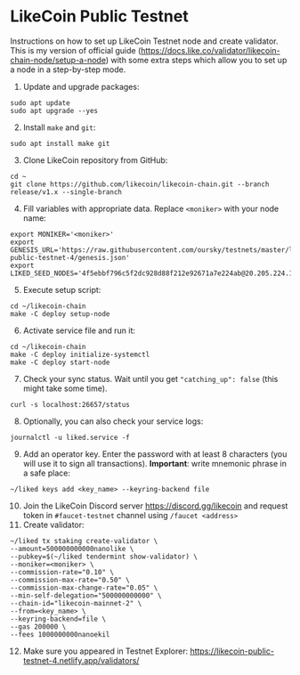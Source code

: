 # LikeCoin Public Testnet
Instructions on how to set up LikeCoin  Testnet node and create validator. This is my version of official guide (https://docs.like.co/validator/likecoin-chain-node/setup-a-node) with some extra steps which allow you to set up a node in a step-by-step mode.


1. Update and upgrade packages:
```
sudo apt update
sudo apt upgrade --yes
```
2. Install ``make`` and ``git``:
```
sudo apt install make git
```
3. Clone LikeCoin repository from GitHub:
```
cd ~
git clone https://github.com/likecoin/likecoin-chain.git --branch release/v1.x --single-branch
```
4. Fill variables with appropriate data. Replace ``<moniker>`` with your node name:
```
export MONIKER='<moniker>'
export GENESIS_URL='https://raw.githubusercontent.com/oursky/testnets/master/likecoin-public-testnet-4/genesis.json'
export LIKED_SEED_NODES='4f5ebbf796c5f2dc928d88f212e92671a7e224ab@20.205.224.107:26656,c45c18de6178d0face7e684e064c6022b2de0f16@20.24.152.136:26656'
```
5. Execute setup script:
```
cd ~/likecoin-chain
make -C deploy setup-node
```
6. Activate service file and run it:
```
cd ~/likecoin-chain
make -C deploy initialize-systemctl
make -C deploy start-node
```
7. Check your sync status. Wait until you get ``"catching_up": false`` (this might take some time). 
```
curl -s localhost:26657/status
```
8. Optionally, you can also check your service logs:
```
journalctl -u liked.service -f
```
9. Add an operator key. Enter the password with at least 8 characters (you will use it to sign all transactions). **Important**: write mnemonic phrase in a safe place:
```
~/liked keys add <key_name> --keyring-backend file
```
10. Join the LikeCoin Discord server https://discord.gg/likecoin and request token in ``#faucet-testnet`` channel using ``/faucet <address>``
11. Create validator:
```
~/liked tx staking create-validator \
--amount=500000000000nanolike \
--pubkey=$(~/liked tendermint show-validator) \
--moniker=<moniker> \
--commission-rate="0.10" \
--commission-max-rate="0.50" \
--commission-max-change-rate="0.05" \
--min-self-delegation="500000000000" \
--chain-id="likecoin-mainnet-2" \
--from=<key_name> \
--keyring-backend=file \
--gas 200000 \
--fees 1000000000nanoekil
```
12. Make sure you appeared in Testnet Explorer: https://likecoin-public-testnet-4.netlify.app/validators/
